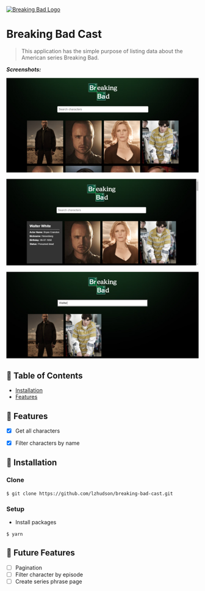 <a href="https://pt.wikipedia.org/wiki/Lista_de_epis%C3%B3dios_de_Breaking_Bad"><img src="https://upload.wikimedia.org/wikipedia/commons/thumb/7/77/Breaking_Bad_logo.svg/300px-Breaking_Bad_logo.svg.png" alt="Breaking Bad Logo"></a>

# Breaking Bad Cast
> This application has the simple purpose of listing data about the American series Breaking Bad.
 
***Screenshots:***
<p><img src="https://github.com/lzhudson/breaking-bad-cast/blob/master/screenshots/screen-1.png" alt="Screenshot 1"></p>
<p><img src="https://github.com/lzhudson/breaking-bad-cast/blob/master/screenshots/screen-2.png" alt="Screenshot 2"></p>
<p><img src="https://github.com/lzhudson/breaking-bad-cast/blob/master/screenshots/screen-3.png" alt="Screenshot 3"></p>

## 📌 Table of Contents
- [Installation](#installation)
- [Features](#features)

## 📍 Features
- [X] Get all characters
- [X] Filter characters by name


## 🚀 Installation

### Clone
```shell
$ git clone https://github.com/lzhudson/breaking-bad-cast.git
```

### Setup
- Install packages

```shell
$ yarn 
```

## 📐 Future Features
- [ ] Pagination
- [ ] Filter character by episode
- [ ] Create series phrase page